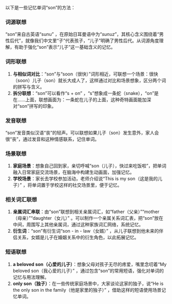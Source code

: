 以下是一些记忆单词“son”的方法：

### 词源联想
 “son”来自古英语“sunu” ，在原始日耳曼语中为“*sunuz*”，其核心含义围绕着“男性后代”，就像我们中文里“子”代表孩子，“儿子”明确了男性后代。从词源角度理解，有助于强化“son”表示“儿子”这一基础含义的记忆。

### 词形联想
1. **与相似词对比**：“son”与“soon（很快）”词形相近，可联想一个场景：很快（soon）儿子（son）就长大成人了，这样通过对比和场景想象，区分两个词的拼写与含义。
2. **拆分联想**：“son”可以看作“s + on” ，“s”想象成一条蛇（snake），“on”是在……上面，联想画面为：一条蛇在儿子的上面，这种奇特画面能加深对“son”拼写的印象。

### 发音联想
 “son”发音类似汉语“丧”的轻声。可以联想如果儿子（son）发生意外，家人会很“丧”，通过发音和这种情感联系，记住单词。

### 场景联想
1. **家庭场景**：想象自己回到家，亲切呼喊“son（儿子），快过来吃饭啦”，把单词融入日常家庭交流场景，在脑海中构建生动画面，加强记忆。
2. **学校场景**：家长去学校参加活动，老师介绍说“This is my son（这是我的儿子）” ，将单词置于学校这样的社交场景里，便于记忆。

### 相关词汇联想
1. **亲属词汇串联**：由“son”联想到相关亲属词汇，如“father（父亲）”“mother（母亲）”“daughter（女儿）” 。可以制作一个亲属关系词汇表，把“son”放在中间，周围写上其他亲属词，通过这种家族词汇网络，系统记忆。
2. **衍生词**：“son”有衍生词“son - in - law（女婿）” ，从儿子联想到他未来的伴侣关系，女婿是儿子在婚姻关系中的衍生角色，以此拓展记忆。

### 短语联想
1. **a beloved son（心爱的儿子）**：想象父母对孩子无尽的疼爱，嘴里念叨着“My beloved son（我心爱的儿子）” ，通过包含“son”的常用短语，强化对单词的记忆与用法理解。
2. **only son（独子）**：在一些传统家庭场景中，大家谈论这家的独子，说“He is the only son in the family（他是家里的独子）” ，借助这样的短语使用场景记忆单词。 